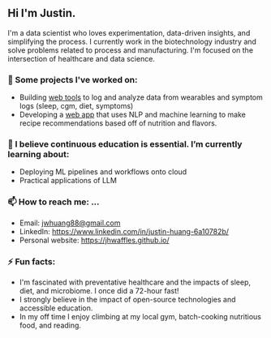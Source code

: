 ## Hi I'm Justin.

I'm a data scientist who loves experimentation, data-driven insights, and simplifying the process. I currently work in the biotechnology industry and solve problems related to process and manufacturing. I'm focused on the intersection of healthcare and data science. 

### 🔭 Some projects I've worked on:

- Building [web tools](https://0198a743-8aac-6e01-b377-b7c90b9f1907.share.connect.posit.cloud) to log and analyze data from wearables and symptom logs (sleep, cgm, diet, symptoms)
- Developing a [web app](https://flavorspace-nkugmzxwvtc7fffhsyd5tj.streamlit.app/) that uses NLP and machine learning to make recipe recommendations based off of nutrition and flavors.

### 🌱 I believe continuous education is essential. I’m currently learning about:

- Deploying ML pipelines and workflows onto cloud 
- Practical applications of LLM
  
### 📫 How to reach me: ...

- Email:  jwhuang88@gmail.com
- LinkedIn: https://www.linkedin.com/in/justin-huang-6a10782b/
- Personal website: https://jhwaffles.github.io/

### ⚡ Fun facts: 

- I'm fascinated with preventative healthcare and the impacts of sleep, diet, and microbiome. I once did a 72-hour fast!
- I strongly believe in the impact of open-source technologies and accessible education.
- In my off time I enjoy climbing at my local gym, batch-cooking nutritious food, and reading.

<!--
**jhwaffles/jhwaffles** is a ✨ _special_ ✨ repository because its `README.md` (this file) appears on your GitHub profile.

Here are some ideas to get you started:

- 🔭 I’m currently working on ...
- 🌱 I’m currently learning ...
- 👯 I’m looking to collaborate on ...
- 🤔 I’m looking for help with ...
- 💬 Ask me about ...

- 😄 Pronouns: ...
- ⚡ Fun fact: ...
-->
